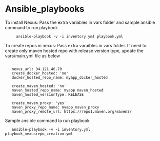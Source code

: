 # Ansible_playbooks
To install Nexus:
   Pass the extra variables in vars folder and sample ansible command to run playbook
        
         ansible-playbook -v -i inventory.yml playbook.yml 

To create repos in nexus:
   Pass extra varaibles in vars folder.
    If need to create only maven hosted repo with release version type, update the vars/main.yml file as below 
    
       ---
       nexus_url: 34.121.46.70
       create_docker_hosted: 'no'
       docker_hosted_repo_name: myapp_docker_hosted

       create_maven_hosted: 'no'
       maven_hosted_repo_name: myapp_maven_hosted
       maven_hosted_versionType: RELEASE

       create_maven_proxy: 'yes'
       maven_proxy_repo_name: myapp_maven_proxy
       maven_proxy_remote_url: https://repo1.maven.org/maven2/
   
  Sample ansible command to run playbook
  
       ansible-playbook -v -i inventory.yml playbook_nexusrepo_creation.yml
